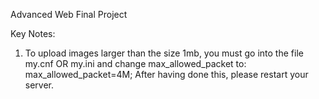 Advanced Web Final Project

Key Notes:
1. To upload images larger than the size 1mb, you must go into the file my.cnf OR my.ini and change max_allowed_packet to:
    max_allowed_packet=4M;
    After having done this, please restart your server.

